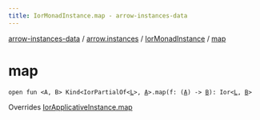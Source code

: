 ```yaml
---
title: IorMonadInstance.map - arrow-instances-data
---
```


[arrow-instances-data](../../index.html) / [arrow.instances](../index.html) / [IorMonadInstance](index.html) / [map](./map.html)

# map

`open fun <A, B> Kind<IorPartialOf<`[`L`](index.html#L)`>, `[`A`](map.html#A)`>.map(f: (`[`A`](map.html#A)`) -> `[`B`](map.html#B)`): Ior<`[`L`](index.html#L)`, `[`B`](map.html#B)`>`

Overrides [IorApplicativeInstance.map](../-ior-applicative-instance/map.html)

